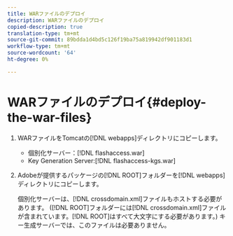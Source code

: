 ```yaml
---
title: WARファイルのデプロイ
description: WARファイルのデプロイ
copied-description: true
translation-type: tm+mt
source-git-commit: 89bdda1d4bd5c126f19ba75a819942df901183d1
workflow-type: tm+mt
source-wordcount: '64'
ht-degree: 0%

---
```



# WARファイルのデプロイ{#deploy-the-war-files}

1. WARファイルをTomcatの[!DNL webapps]ディレクトリにコピーします。

   * 個別化サーバー：[!DNL flashaccess.war]
   * Key Generation Server:[!DNL flashaccess-kgs.war]

1. Adobeが提供するパッケージの[!DNL ROOT]フォルダーを[!DNL webapps]ディレクトリにコピーします。

   個別化サーバーは、[!DNL crossdomain.xml]ファイルもホストする必要があります。 ([!DNL ROOT]フォルダーには[!DNL crossdomain.xml]ファイルが含まれています。[!DNL ROOT]はすべて大文字にする必要があります。) キー生成サーバーでは、このファイルは必要ありません。

